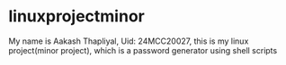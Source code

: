 # linuxprojectminor
My name is Aakash Thapliyal, Uid: 24MCC20027, this is my linux project(minor project), which is a password generator using shell scripts 
